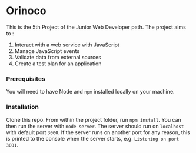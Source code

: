 # Orinoco #

This is the 5th Project of the Junior Web Developer path. 
The project aims to : 
1. Interact with a web service with JavaScript 
2. Manage JavaScript events 
3. Validate data from external sources 
4. Create a test plan for an application 

### Prerequisites ###

You will need to have Node and `npm` installed locally on your machine.

### Installation ###

Clone this repo. From within the project folder, run `npm install`. You 
can then run the server with `node server`. 
The server should run on `localhost` with default port `3000`. If the
server runs on another port for any reason, this is printed to the
console when the server starts, e.g. `Listening on port 3001`.
